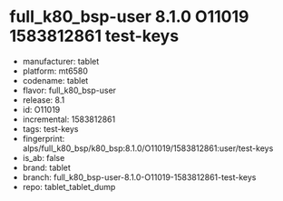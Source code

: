 # full_k80_bsp-user 8.1.0 O11019 1583812861 test-keys
- manufacturer: tablet
- platform: mt6580
- codename: tablet
- flavor: full_k80_bsp-user
- release: 8.1
- id: O11019
- incremental: 1583812861
- tags: test-keys
- fingerprint: alps/full_k80_bsp/k80_bsp:8.1.0/O11019/1583812861:user/test-keys
- is_ab: false
- brand: tablet
- branch: full_k80_bsp-user-8.1.0-O11019-1583812861-test-keys
- repo: tablet_tablet_dump
